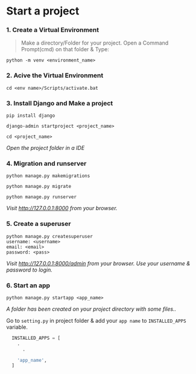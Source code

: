 # Start a project

### 1. Create a Virtual Environment

> Make a directory/Folder for your project. Open a Command Prompt(cmd) on that folder & Type:

```
python -m venv <environment_name>
```

### 2. Acive the Virtual Environment

```
cd <env name>/Scripts/activate.bat
```

### 3. Install Django and Make a project

```
pip install django

django-admin startproject <project_name>

cd <project_name>
```

*Open the project folder in a IDE*

### 4. Migration and runserver

```
python manage.py makemigrations

python manage.py migrate

python manage.py runserver
```

*Visit http://127.0.0.1:8000 from your browser.*

### 5. Create a superuser

```
python manage.py createsuperuser
username: <username> 
email: <email> 
password: <pass>
```

*Visit http://127.0.0.1:8000/admin from your browser. Use your username & password to login.*

### 6. Start an app

```
python manage.py startapp <app_name>
```

*A folder has been created on your project directory with some files..*

Go to `setting.py` in project folder & add your `app name` to `INSTALLED_APPS` variable.

```python
  INSTALLED_APPS = [
    .
	  .

    'app_name',
  ]
```
